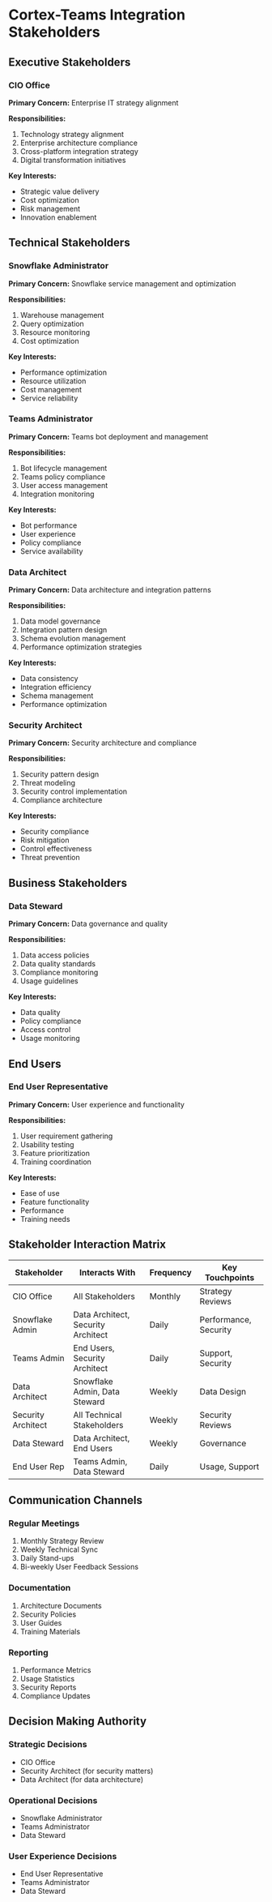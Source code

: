 # Cortex-Teams Integration Stakeholders

## Executive Stakeholders

### CIO Office
**Primary Concern:** Enterprise IT strategy alignment

**Responsibilities:**
1. Technology strategy alignment
2. Enterprise architecture compliance
3. Cross-platform integration strategy
4. Digital transformation initiatives

**Key Interests:**
- Strategic value delivery
- Cost optimization
- Risk management
- Innovation enablement

## Technical Stakeholders

### Snowflake Administrator
**Primary Concern:** Snowflake service management and optimization

**Responsibilities:**
1. Warehouse management
2. Query optimization
3. Resource monitoring
4. Cost optimization

**Key Interests:**
- Performance optimization
- Resource utilization
- Cost management
- Service reliability

### Teams Administrator
**Primary Concern:** Teams bot deployment and management

**Responsibilities:**
1. Bot lifecycle management
2. Teams policy compliance
3. User access management
4. Integration monitoring

**Key Interests:**
- Bot performance
- User experience
- Policy compliance
- Service availability

### Data Architect
**Primary Concern:** Data architecture and integration patterns

**Responsibilities:**
1. Data model governance
2. Integration pattern design
3. Schema evolution management
4. Performance optimization strategies

**Key Interests:**
- Data consistency
- Integration efficiency
- Schema management
- Performance optimization

### Security Architect
**Primary Concern:** Security architecture and compliance

**Responsibilities:**
1. Security pattern design
2. Threat modeling
3. Security control implementation
4. Compliance architecture

**Key Interests:**
- Security compliance
- Risk mitigation
- Control effectiveness
- Threat prevention

## Business Stakeholders

### Data Steward
**Primary Concern:** Data governance and quality

**Responsibilities:**
1. Data access policies
2. Data quality standards
3. Compliance monitoring
4. Usage guidelines

**Key Interests:**
- Data quality
- Policy compliance
- Access control
- Usage monitoring

## End Users

### End User Representative
**Primary Concern:** User experience and functionality

**Responsibilities:**
1. User requirement gathering
2. Usability testing
3. Feature prioritization
4. Training coordination

**Key Interests:**
- Ease of use
- Feature functionality
- Performance
- Training needs

## Stakeholder Interaction Matrix

| Stakeholder | Interacts With | Frequency | Key Touchpoints |
|-------------|----------------|-----------|-----------------|
| CIO Office | All Stakeholders | Monthly | Strategy Reviews |
| Snowflake Admin | Data Architect, Security Architect | Daily | Performance, Security |
| Teams Admin | End Users, Security Architect | Daily | Support, Security |
| Data Architect | Snowflake Admin, Data Steward | Weekly | Data Design |
| Security Architect | All Technical Stakeholders | Weekly | Security Reviews |
| Data Steward | Data Architect, End Users | Weekly | Governance |
| End User Rep | Teams Admin, Data Steward | Daily | Usage, Support |

## Communication Channels

### Regular Meetings
1. Monthly Strategy Review
2. Weekly Technical Sync
3. Daily Stand-ups
4. Bi-weekly User Feedback Sessions

### Documentation
1. Architecture Documents
2. Security Policies
3. User Guides
4. Training Materials

### Reporting
1. Performance Metrics
2. Usage Statistics
3. Security Reports
4. Compliance Updates

## Decision Making Authority

### Strategic Decisions
- CIO Office
- Security Architect (for security matters)
- Data Architect (for data architecture)

### Operational Decisions
- Snowflake Administrator
- Teams Administrator
- Data Steward

### User Experience Decisions
- End User Representative
- Teams Administrator
- Data Steward 
